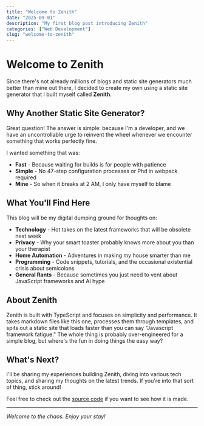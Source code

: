 ```yaml
---
title: "Welcome to Zenith"
date: "2025-09-01"
description: "My first blog post introducing Zenith"
categories: ["Web Development"]
slug: "welcome-to-zenith"
---
```


# Welcome to Zenith

Since there's not already millions of blogs and static site generators much better than mine out there, I decided to create my own using a static site generator that I built myself called **Zenith**.

## Why Another Static Site Generator?

Great question! The answer is simple: because I'm a developer, and we have an uncontrollable urge to reinvent the wheel whenever we encounter something that works perfectly fine.

I wanted something that was:
- **Fast** - Because waiting for builds is for people with patience
- **Simple** - No 47-step configuration processes or Phd in webpack required
- **Mine** - So when it breaks at 2 AM, I only have myself to blame

## What You'll Find Here

This blog will be my digital dumping ground for thoughts on:

- **Technology** - Hot takes on the latest frameworks that will be obsolete next week
- **Privacy** - Why your smart toaster probably knows more about you than your therapist
- **Home Automation** - Adventures in making my house smarter than me
- **Programming** - Code snippets, tutorials, and the occasional existential crisis about semicolons
- **General Rants** - Because sometimes you just need to vent about JavaScript frameworks and AI hype

## About Zenith

Zenith is built with TypeScript and focuses on simplicity and performance. It takes markdown files like this one, processes them through templates, and spits out a static site that loads faster than you can say "Javascript framework fatigue."
The whole thing is probably over-engineered for a simple blog, but where's the fun in doing things the easy way?

## What's Next?

I'll be sharing my experiences building Zenith, diving into various tech topics, and sharing my thoughts on the latest trends. If you're into that sort of thing, stick around!

Feel free to check out the [source code](https://github.com/woulve/zenith) if you want to see how it is made.

---

*Welcome to the chaos. Enjoy your stay!*

